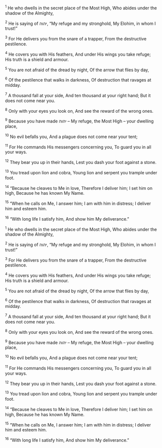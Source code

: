 <sup>1</sup> He who dwells in the secret place of the Most High, Who abides under the shadow of the Almighty,

<sup>2</sup> He is saying of יהוה, “My refuge and my stronghold, My Elohim, in whom I trust!”

<sup>3</sup> For He delivers you from the snare of a trapper, From the destructive pestilence.

<sup>4</sup> He covers you with His feathers, And under His wings you take refuge; His truth is a shield and armour.

<sup>5</sup> You are not afraid of the dread by night, Of the arrow that flies by day,

<sup>6</sup> Of the pestilence that walks in darkness, Of destruction that ravages at midday.

<sup>7</sup> A thousand fall at your side, And ten thousand at your right hand; But it does not come near you.

<sup>8</sup> Only with your eyes you look on, And see the reward of the wrong ones.

<sup>9</sup> Because you have made יהוה – My refuge, the Most High – your dwelling place,

<sup>10</sup> No evil befalls you, And a plague does not come near your tent;

<sup>11</sup> For He commands His messengers concerning you, To guard you in all your ways.

<sup>12</sup> They bear you up in their hands, Lest you dash your foot against a stone.

<sup>13</sup> You tread upon lion and cobra, Young lion and serpent you trample under foot.

<sup>14</sup> “Because he cleaves to Me in love, Therefore I deliver him; I set him on high, Because he has known My Name.

<sup>15</sup> “When he calls on Me, I answer him; I am with him in distress; I deliver him and esteem him.

<sup>16</sup> “With long life I satisfy him, And show him My deliverance.”

<sup>1</sup> He who dwells in the secret place of the Most High, Who abides under the shadow of the Almighty,

<sup>2</sup> He is saying of יהוה, “My refuge and my stronghold, My Elohim, in whom I trust!”

<sup>3</sup> For He delivers you from the snare of a trapper, From the destructive pestilence.

<sup>4</sup> He covers you with His feathers, And under His wings you take refuge; His truth is a shield and armour.

<sup>5</sup> You are not afraid of the dread by night, Of the arrow that flies by day,

<sup>6</sup> Of the pestilence that walks in darkness, Of destruction that ravages at midday.

<sup>7</sup> A thousand fall at your side, And ten thousand at your right hand; But it does not come near you.

<sup>8</sup> Only with your eyes you look on, And see the reward of the wrong ones.

<sup>9</sup> Because you have made יהוה – My refuge, the Most High – your dwelling place,

<sup>10</sup> No evil befalls you, And a plague does not come near your tent;

<sup>11</sup> For He commands His messengers concerning you, To guard you in all your ways.

<sup>12</sup> They bear you up in their hands, Lest you dash your foot against a stone.

<sup>13</sup> You tread upon lion and cobra, Young lion and serpent you trample under foot.

<sup>14</sup> “Because he cleaves to Me in love, Therefore I deliver him; I set him on high, Because he has known My Name.

<sup>15</sup> “When he calls on Me, I answer him; I am with him in distress; I deliver him and esteem him.

<sup>16</sup> “With long life I satisfy him, And show him My deliverance.”

